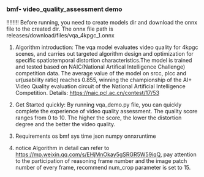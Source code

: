 ### bmf- video_quality_assessment demo
!!!!!!!! Before running, you need to create models dir and download the onnx file to the created dir. The onnx file path is releases/download/files/vqa_4kpgc_1.onnx

1. Algorithm introduction:
The vqa model evaluates video quality for 4kpgc scenes, and carries out targeted algorithm design and optimization for specific spatiotemporal distortion characteristics.The model is trained and tested based on NAIC(National Artifical Intelligence Challenge) competition data. The average value of the model on srcc, plcc and ur(usability ratio) reaches 0.855, winning the championship of the AI+ Video Quality evaluation circuit of the National Artificial Intelligence Competition. Details: https://naic.pcl.ac.cn/contest/17/53

2. Get Started quickly:
By running vqa_demo.py file, you can quickly complete the experience of video quality assessment. The quality score ranges from 0 to 10. The higher the score, the lower the distortion degree and the better the video quality.

4. Requirements
    os
    bmf
    sys
    time
    json
    numpy
    onnxruntime

5. notice
   Algorithm in detail can refer to https://mp.weixin.qq.com/s/EHjMnOkay5gSRGR5W59iqQ, pay attention to the participation of reasoning frame number and the image patch number of every frame, recommend num_crop parameter is set to 15.
